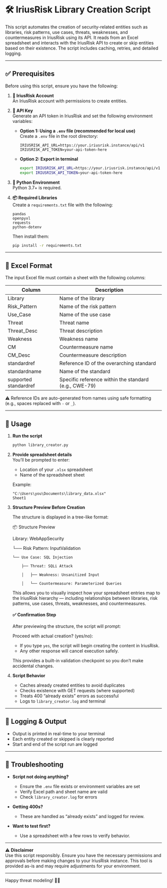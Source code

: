 # 🛠️ IriusRisk Library Creation Script

This script automates the creation of security-related entities such as libraries, risk patterns, use cases, threats, weaknesses, and countermeasures in IriusRisk using its API. It reads from an Excel spreadsheet and interacts with the IriusRisk API to create or skip entities based on their existence. The script includes caching, retries, and detailed logging.

---

## ✅ Prerequisites

Before using this script, ensure you have the following:

1. **🔐 IriusRisk Account**  
   An IriusRisk account with permissions to create entities.

2. **🔑 API Key**  
   Generate an API token in IriusRisk and set the following environment variables:

   - **Option 1: Using a `.env` file (recommended for local use)**  
     Create a `.env` file in the root directory:
     ```env
     IRIUSRISK_API_URL=https://your.iriusrisk.instance/api/v1
     IRIUSRISK_API_TOKEN=your-api-token-here
     ```

   - **Option 2: Export in terminal**  
     ```bash
     export IRIUSRISK_API_URL=https://your.iriusrisk.instance/api/v1
     export IRIUSRISK_API_TOKEN=your-api-token-here
     ```

3. **🐍 Python Environment**  
   Python 3.7+ is required.

4. **📦 Required Libraries**  
   Create a `requirements.txt` file with the following:
   ```
   pandas
   openpyxl
   requests
   python-dotenv
   ```
   Then install them:
   ```bash
   pip install -r requirements.txt
   ```

---

## 📝 Excel Format

The input Excel file must contain a sheet with the following columns:

| Column          | Description                                      |
|------------------|--------------------------------------------------|
| Library          | Name of the library                             |
| Risk_Pattern     | Name of the risk pattern                        |
| Use_Case         | Name of the use case                            |
| Threat           | Threat name                                     |
| Threat_Desc      | Threat description                              |
| Weakness         | Weakness name                                   |
| CM               | Countermeasure name                             |
| CM_Desc          | Countermeasure description                      |
| standardref      | Reference ID of the overarching standard        |
| standardname     | Name of the standard                            |
| supported standardref | Specific reference within the standard (e.g., CWE-79) |

⚠️ Reference IDs are auto-generated from names using safe formatting (e.g., spaces replaced with `-` or `_`).

---

## 🚀 Usage

1. **Run the script**  
   ```bash
   python library_creator.py
   ```

2. **Provide spreadsheet details**  
   You’ll be prompted to enter:
   - Location of your `.xlsx` spreadsheet
   - Name of the spreadsheet sheet

   Example:
   ```
   "C:\Users\you\Documents\library_data.xlsx"
   Sheet1
   ```

3. **Structure Preview Before Creation**

   The structure is displayed in a tree-like format:

   📦 Structure Preview

   Library: WebAppSecurity

   └── Risk Pattern: InputValidation

       └── Use Case: SQL Injection

           ├── Threat: SQLi Attack

           │   ├── Weakness: Unsanitized Input

           │   └── Countermeasure: Parameterized Queries

   This allows you to visually inspect how your spreadsheet entries map to the IriusRisk hierarchy — including relationships between libraries, risk patterns, use cases, threats, weaknesses, and countermeasures.

   #### ✅ Confirmation Step

   After previewing the structure, the script will prompt:

   Proceed with actual creation? (yes/no):

   - If you type `yes`, the script will begin creating the content in IriusRisk.
   - Any other response will cancel execution safely.

   This provides a built-in validation checkpoint so you don’t make accidental changes.

4. **Script Behavior**  
   - Caches already created entities to avoid duplicates
   - Checks existence with GET requests (where supported)
   - Treats 400 “already exists” errors as successful
   - Logs to `library_creator.log` and terminal

---

## 🧾 Logging & Output

- Output is printed in real-time to your terminal
- Each entity created or skipped is clearly reported
- Start and end of the script run are logged


---

## 🧪 Troubleshooting

- **Script not doing anything?**  
  - Ensure the `.env` file exists or environment variables are set
  - Verify Excel path and sheet name are valid
  - Check `library_creator.log` for errors

- **Getting 400s?**  
  - These are handled as “already exists” and logged for review.

- **Want to test first?**  
  - Use a spreadsheet with a few rows to verify behavior.

---

⚠️ **Disclaimer**  
Use this script responsibly. Ensure you have the necessary permissions and approvals before making changes to your IriusRisk instance. This tool is provided as-is and may require adjustments for your environment.

---

Happy threat modeling! 🔐✨
